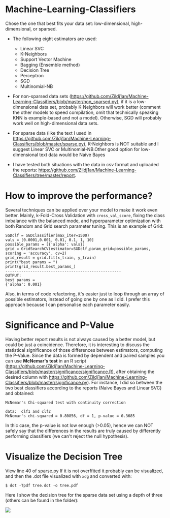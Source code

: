 # Machine-Learning-Classifiers
Chose the one that best fits your data set: low-dimensional, high-dimensional, or sparsed.

* The following eight estimators are used:
  + Linear SVC
  + K-Neighbors 
  + Support Vector Machine
  + Bagging (Ensemble method)
  + Decision Tree
  + Perceptron
  + SGD 
  + Multinomial-NB

* For non-sparsed data sets (https://github.com/Zildj1an/Machine-Learning-Classifiers/blob/master/non_sparsed.py), if it is a low-dimensional data set, probably K-Neighbors will work better (comment the other models to speed compilation, omit that technically speaking KNN is example-based and not a model). Otherwise, SGD will probably work well on high-dimensional data sets.

* For sparse data (like the text I used in https://github.com/Zildj1an/Machine-Learning-Classifiers/blob/master/sparse.py), K-Neighbors is NOT suitable and I suggest Linear SVC or Multinomial-NB.Other good option for low-dimensional text data would be Naive Bayes

* I have tested both situations with the data in csv format and uploaded the reports: https://github.com/Zildj1an/Machine-Learning-Classifiers/tree/master/report.

# How to improve the performance?
Several techniques can be applied over your model to make it work even better. Mainly, k-Fold-Cross Validation with ```cross_val_score```, fixing the class imbalance with the balanced mode, and hyperparameter optimization with both Random and Grid search parameter tuning. This is an example of Grid:

```
SGDclf = SGDClassifier(max_iter=1500)
vals = [0.0001,0.001, 0.01, 0.1, 1, 10]
possible_params = [{'alpha': vals}]
grid = GridSearchCV(estimator=SGDclf,param_grid=possible_params, scoring = 'accuracy', cv=2)
grid_result = grid.fit(x_train, y_train)
print("best params = ")
print(grid_result.best_params_)
---------------------------------------------------
OUTPUT:
best params = 
{'alpha': 0.001}
```
Also, in terms of code refactoring, it's easier just to loop through an array of possible estimators, instead of going one by one as I did. I prefer this approach because I can personalise each parameter easily.

# Significance and P-Value
Having better report results is not always caused by a better model, but could be just a coincidence. Therefore, it is interesting to discuss the statistical significance of those differences between estimators, computing the P-Value.
Since the data is formed by dependent and paired samples you can use **McNemar's test** in an R script (https://github.com/Zildj1an/Machine-Learning-Classifiers/blob/master/significance/significance.R), after obtaining the desired column with https://github.com/Zildj1an/Machine-Learning-Classifiers/blob/master/significance.py).
For instance, I did so between the two best classifiers according to the reports (Naive Bayes and Linear SVC) and obtained:

```
McNemar's Chi-squared test with continuity correction

data:  clf1 and clf2
McNemar's chi-squared = 0.80856, df = 1, p-value = 0.3685
```
In thic case, the p-value is not low enough (>0.05), hence we can NOT safely say that the differences in the results are truly caused by differently performing classifiers (we can't reject the null hypothesis). 

# Visualize the Decision Tree
View line 40 of sparse.py
If it is not overffited it probably can be visualized, and then the .dot file visualized with ```xdg``` and converted with:

```
$ dot -Tpdf tree.dot -o tree.pdf
```

Here I show the decision tree for the sparse data set using a depth of three (others can be found in the folder):

![](https://github.com/Zildj1an/Machine-Learning-Classifiers/blob/master/tree_images/tree_small.jpg)

